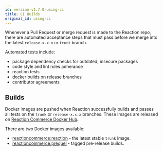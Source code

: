 ```yaml
---
id: version-v1.7.0-using-ci
title: CI Builds
original_id: using-ci
---
```


Whenever a Pull Request or merge request is made to the Reaction repo, there are automated acceptance steps that must pass before we merge into the latest `release-x.x.x` or `trunk`  branch.

Automated tests include:

- package dependency checks for outdated, insecure packages
- code style and lint rules adherance
- reaction tests
- docker builds on release branches
- contributor agreements

## Builds

Docker images are pushed when Reaction successfully builds and passes all tests on the `trunk`  or `release-x.x.x` branches. These images are released on [Reaction Commerce Docker Hub](https://hub.docker.com/u/reactioncommerce/).

There are two Docker images available:

- [reactioncommerce:reaction](https://hub.docker.com/r/reactioncommerce/reaction/) - the latest stable `trunk`  image.
- [reactioncommerce:prequel](https://hub.docker.com/r/reactioncommerce/prequel/) - tagged pre-release builds.
